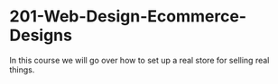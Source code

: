 201-Web-Design-Ecommerce-Designs
================================

 In this course we will go over how to set up a real store for selling real things.
